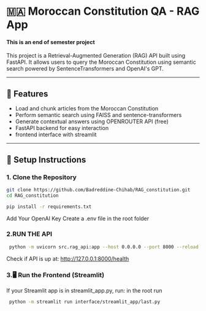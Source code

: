 # 🇲🇦 Moroccan Constitution QA - RAG App
#### This is an end of semester project
This project is a Retrieval-Augmented Generation (RAG) API built using FastAPI. It allows users to query the Moroccan Constitution using semantic search powered by SentenceTransformers and OpenAI's GPT.

---

## 🧠 Features

- Load and chunk articles from the Moroccan Constitution
- Perform semantic search using FAISS and sentence-transformers
- Generate contextual answers using OPENROUTER API (free)
- FastAPI backend for easy interaction
- frontend interface with streamlit 

---

## 🚀 Setup Instructions

### 1. Clone the Repository

```bash
git clone https://github.com/Badreddine-Chihab/RAG_constitution.git
cd RAG_constitution
```

```bash
pip install -r requirements.txt
```

Add Your OpenAI Key
Create a .env file in the root folder


### 2.RUN THE API
```bash
 python -m uvicorn src.rag_api:app --host 0.0.0.0 --port 8000 --reload
```
Check if API is up at: http://127.0.0.1:8000/health

### 3.🖥️ Run the Frontend (Streamlit)
If your Streamlit app is in streamlit_app.py, run:
in the root run 
```bash
 python -m streamlit run interface/streamlit_app/last.py
```









